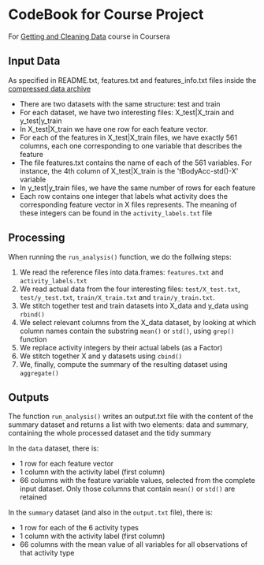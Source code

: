 # CodeBook for Course Project
For [Getting and Cleaning Data](https://class.coursera.org/getdata-010) course in Coursera

## Input Data
As specified in README.txt, features.txt and features_info.txt files inside the [compressed data archive](https://d396qusza40orc.cloudfront.net/getdata%2Fprojectfiles%2FUCI%20HAR%20Dataset.zip)

- There are two datasets with the same structure: test and train
- For each dataset, we have two interesting files: X_test|X_train and y_test|y_train
- In X_test|X_train we have one row for each feature vector.
- For each of the features in X_test|X_train files, we have exactly 561 columns, each one corresponding to one variable that describes the feature
- The file features.txt contains the name of each of the 561 variables. For instance, the 4th column of X_test|X_train is the 'tBodyAcc-std()-X' variable
- In y_test|y_train files, we have the same number of rows for each feature
- Each row contains one integer that labels what activity does the corresponding feature vector in X files represents. The meaning of these integers can be found in the `activity_labels.txt` file

## Processing

When running the `run_analysis()` function, we do the follwing steps:

1. We read the reference files into data.frames: `features.txt` and `activity_labels.txt`
2. We read actual data from the four interesting files: `test/X_test.txt`, `test/y_test.txt`, `train/X_train.txt` and `train/y_train.txt`.
3. We stitch together test and train datasets into X_data and y_data using `rbind()`
4. We select relevant columns from the X_data dataset, by looking at which column names contain the substring `mean()` or `std()`, using `grep()` function
5. We replace activity integers by their actual labels (as a Factor)
6. We stitch together X and y datasets using `cbind()`
7. We, finally, compute the summary of the resulting dataset using `aggregate()`

## Outputs

The function `run_analysis()` writes an output.txt file with the content of the summary dataset and returns a list with two elements: data and summary, containing the whole processed dataset and the tidy summary

In the `data` dataset, there is:
- 1 row for each feature vector
- 1 column with the activity label (first column)
- 66 columns with the feature variable values, selected from the complete input dataset. Only those columns that contain `mean()` or `std()` are retained

In the `summary` dataset (and also in the `output.txt` file), there is:
- 1 row for each of the 6 activity types
- 1 column with the activity label (first column)
- 66 columns with the mean value of all variables for all observations of that activity type

